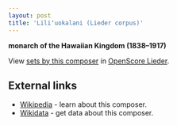 ```yaml
---
layout: post
title: 'Liliʻuokalani (Lieder corpus)'
---
```


__monarch of the Hawaiian Kingdom (1838–1917)__

View [sets by this composer] in [OpenScore Lieder].

[sets by this composer]: https://musescore.com/openscore-lieder-corpus/sets?order=title&text=Liliuokalani,+Queen
[OpenScore Lieder]: https://musescore.com/openscore-lieder-corpus

## External links

- [Wikipedia] - learn about this composer.
- [Wikidata] - get data about this composer.

[Wikipedia]: https://en.wikipedia.org/wiki/Liliʻuokalani
[Wikidata]: https://www.wikidata.org/wiki/Q107288

